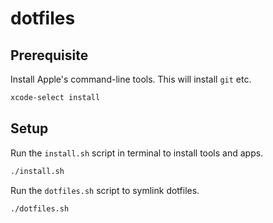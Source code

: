 # dotfiles

## Prerequisite

Install Apple's command-line tools. This will install `git` etc.

```bash
xcode-select install
```

## Setup

Run the `install.sh` script in terminal to install tools and apps.

```bash
./install.sh
```

Run the `dotfiles.sh` script to symlink dotfiles.

```bash
./dotfiles.sh
```
